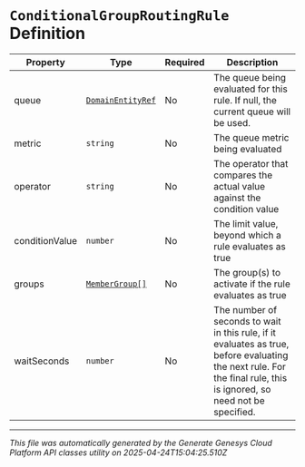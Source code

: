 # `ConditionalGroupRoutingRule` Definition

| Property | Type | Required | Description |
|----------|------|----------|-------------|
| queue | [`DomainEntityRef`](domainentityref-definition.md) | No | The queue being evaluated for this rule.  If null, the current queue will be used. |
| metric | `string` | No | The queue metric being evaluated |
| operator | `string` | No | The operator that compares the actual value against the condition value |
| conditionValue | `number` | No | The limit value, beyond which a rule evaluates as true |
| groups | [`MemberGroup[]`](membergroup-definition.md) | No | The group(s) to activate if the rule evaluates as true |
| waitSeconds | `number` | No | The number of seconds to wait in this rule, if it evaluates as true, before evaluating the next rule.  For the final rule, this is ignored, so need not be specified. |

---

*This file was automatically generated by the Generate Genesys Cloud Platform API classes utility on 2025-04-24T15:04:25.510Z*